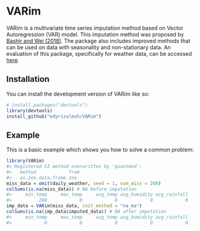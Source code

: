 
<!-- README.md is generated from README.Rmd. Please edit that file -->

# VARim

<!-- badges: start -->
<!-- badges: end -->

VARim is a multivariate time series imputation method based on Vector
Autoregression (VAR) model. This imputation method was proposed by
[Bashir and Wei
(2018)](https://www.sciencedirect.com/science/article/abs/pii/S0925231217315515).
The package also includes improved methods that can be used on data with
seasonality and non-stationary data. An evaluation of this package,
specifically for weather data, can be accessed
[here](https://ojs3.unpatti.ac.id/index.php/barekeng/article/view/6494).

## Installation

You can install the development version of VARim like so:

``` r
# install.packages("devtools")
library(devtools)
install_github("edyrizalmuh/VARim")
```

## Example

This is a basic example which shows you how to solve a common problem:

``` r
library(VARim)
#> Registered S3 method overwritten by 'quantmod':
#>   method            from
#>   as.zoo.data.frame zoo
miss_data = omit(daily_weather, seed = 1, num_miss = 200)
colSums(is.na(miss_data)) # NA before imputation
#>     min_temp     max_temp     avg_temp avg_humidity avg_rainfall     sunshine 
#>          200            0            0            0            0            0
imp_data = VARim(miss_data, init_method = "na_ma")
colSums(is.na(imp_data$imputed_data)) # NA after imputation
#>     min_temp     max_temp     avg_temp avg_humidity avg_rainfall     sunshine 
#>            0            0            0            0            0            0
```
